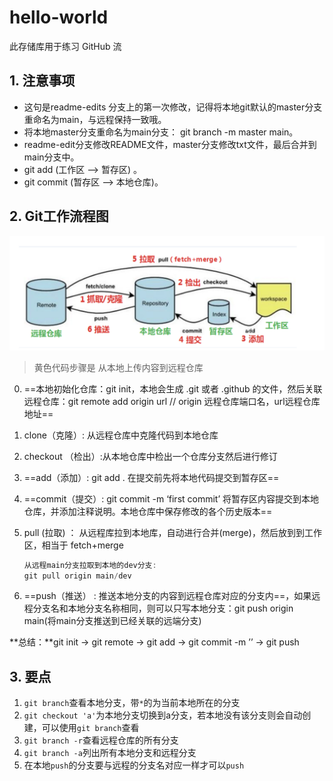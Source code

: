 # hello-world

此存储库用于练习 GitHub 流<br>

## 1. 注意事项

- 这句是readme-edits 分支上的第一次修改，记得将本地git默认的master分支重命名为main，与远程保持一致哦。
- 将本地master分支重命名为main分支： git branch -m master main。
- readme-edit分支修改README文件，master分支修改txt文件，最后合并到main分支中。
-  git add (工作区 --> 暂存区) 。
- git commit (暂存区 --> 本地仓库)。

## 2. Git工作流程图

![](imgs/git工作流程图.png)

> 黄色代码步骤是 从本地上传内容到远程仓库

0. ==本地初始化仓库：git init，本地会生成 .git 或者 .github 的文件，然后关联远程仓库：git remote add origin url // origin 远程仓库端口名，url远程仓库地址==

1.  clone（克隆）: 从远程仓库中克隆代码到本地仓库

2. checkout （检出）:从本地仓库中检出一个仓库分支然后进行修订

3. ==add（添加）: git add .  在提交前先将本地代码提交到暂存区==

4. ==commit（提交）: git commit -m ‘first commit’  将暂存区内容提交到本地仓库，并添加注释说明。本地仓库中保存修改的各个历史版本==

5.  pull (拉取) ： 从远程库拉到本地库，自动进行合并(merge)，然后放到到工作区，相当于 fetch+merge

	```c
	从远程main分支拉取到本地的dev分支:
	git pull origin main/dev
	```

6.  ==push（推送） : 推送本地分支的内容到远程仓库对应的分支内==，如果远程分支名和本地分支名称相同，则可以只写本地分支：git push origin main(将main分支推送到已经关联的远端分支)

**总结：**git init -> git remote -> git add -> git commit -m ’’ -> git push

## 3. 要点

1. `git branch`查看本地分支，带`*`的为当前本地所在的分支
2. `git checkout 'a'`为本地分支切换到a分支，若本地没有该分支则会自动创建，可以使用`git branch`查看
3. `git branch -r`查看远程仓库的所有分支
4. `git branch -a`列出所有本地分支和远程分支
5. 在本地`push`的分支要与远程的分支名对应一样才可以`push`